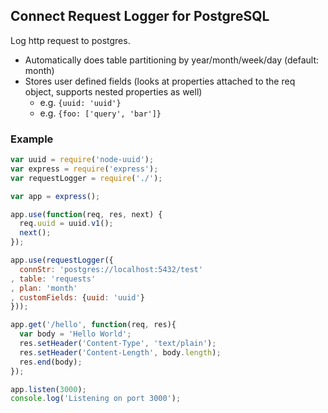 ## Connect Request Logger for PostgreSQL

Log http request to postgres.
- Automatically does table partitioning by year/month/week/day (default: month)
- Stores user defined fields (looks at properties attached to the req object, supports nested properties as well)
  - e.g. `{uuid: 'uuid'}`
  - e.g. `{foo: ['query', 'bar']}`


### Example
```javascript
var uuid = require('node-uuid');
var express = require('express');
var requestLogger = require('./');

var app = express();

app.use(function(req, res, next) {
  req.uuid = uuid.v1();
  next();
});

app.use(requestLogger({
  connStr: 'postgres://localhost:5432/test'
, table: 'requests'
, plan: 'month'
, customFields: {uuid: 'uuid'}
}));

app.get('/hello', function(req, res){
  var body = 'Hello World';
  res.setHeader('Content-Type', 'text/plain');
  res.setHeader('Content-Length', body.length);
  res.end(body);
});

app.listen(3000);
console.log('Listening on port 3000');
```
